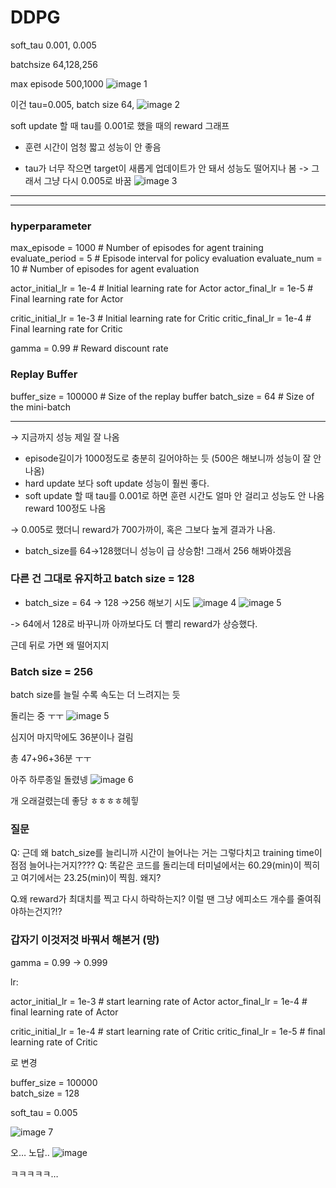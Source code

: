 # DDPG

soft_tau 0.001, 0.005

batchsize 64,128,256

max episode 500,1000
![image 1](https://github.com/user-attachments/assets/106d366d-2508-4e01-9543-4c79395b6976)


이건 tau=0.005, batch size 64, 
![image 2](https://github.com/user-attachments/assets/29952bbe-d048-4e7e-a238-c1bb6946a9dc)



 soft update 할 때 tau를 0.001로 했을 때의 reward 그래프

- 훈련 시간이 엄청 짧고 성능이 안 좋음

- tau가 너무 작으면 target이 새롭게 업데이트가 안 돼서 성능도 떨어지나 봄
-> 그래서 그냥 다시 0.005로 바꿈
![image 3](https://github.com/user-attachments/assets/3263e882-f5db-46f1-9fd1-884385c0825d)



---

---

### hyperparameter

max_episode = 1000   # Number of episodes for agent training
evaluate_period = 5   # Episode interval for policy evaluation
evaluate_num = 10   # Number of episodes for agent evaluation

actor_initial_lr = 1e-4   # Initial learning rate for Actor
actor_final_lr = 1e-5   # Final learning rate for Actor

critic_initial_lr = 1e-3   # Initial learning rate for Critic
critic_final_lr = 1e-4   # Final learning rate for Critic

gamma = 0.99  # Reward discount rate

### Replay Buffer

buffer_size = 100000   # Size of the replay buffer
batch_size = 64   # Size of the mini-batch

---

→ 지금까지 성능 제일 잘 나옴

- episode길이가 1000정도로 충분히 길어야하는 듯 (500은 해보니까 성능이 잘 안 나옴)
- hard update 보다 soft update 성능이 훨씬 좋다.
- soft update 할 때 tau를 0.001로 하면 훈련 시간도 얼마 안 걸리고 성능도 안 나옴 reward 100정도 나옴

→ 0.005로 했더니 reward가 700가까이, 혹은 그보다 높게 결과가 나옴.

- batch_size를 64→128했더니 성능이 급 상승함! 그래서 256 해봐야겠음

### 다른 건 그대로 유지하고 batch size = 128

- batch_size = 64 -> 128 ->256 해보기 시도
![image 4](https://github.com/user-attachments/assets/fe1e22ae-2b27-44ab-aad9-3780464df2e3)
![image 5](https://github.com/user-attachments/assets/9ebd8fe5-a25a-44c3-8ffa-ffe95194ecbf)

-> 64에서 128로 바꾸니까  아까보다도 더 빨리 reward가 상승했다. 

근데 뒤로 가면 왜 떨어지지

### Batch size = 256

batch size를 늘릴 수록 속도는 더 느려지는 듯

돌리는 중 ㅜㅜ
![image 5](https://github.com/user-attachments/assets/ec77db3b-e176-4a1f-a94b-1664af2cedab)

심지어 마지막에도 36분이나 걸림

총 47+96+36분 ㅜㅜ

아주 하루종일 돌렸넹
![image 6](https://github.com/user-attachments/assets/9e2e65ef-9609-4810-92b2-44a824a316b3)


개 오래걸렸는데 좋당 ㅎㅎㅎㅎ헤힣

### 질문

Q: 근데 왜 batch_size를 늘리니까 시간이 늘어나는 거는 그렇다치고 training time이 점점 늘어나는거지????
Q: 똑같은 코드를 돌리는데 터미널에서는 60.29(min)이 찍히고 여기에서는 23.25(min)이 찍힘. 왜지?

Q.왜 reward가 최대치를 찍고 다시 하락하는지? 이럴 땐 그냥 에피소드 개수를 줄여줘야하는건지?!?

### 갑자기 이것저것 바꿔서 해본거 (망)

gamma = 0.99 → 0.999

lr: 

actor_initial_lr = 1e-3   # start learning rate of Actor
actor_final_lr   = 1e-4   # final learning rate of Actor

critic_initial_lr = 1e-4   # start learning rate of Critic
critic_final_lr   = 1e-5   # final learning rate of Critic

로 변경

buffer_size = 100000   
batch_size  = 128

soft_tau = 0.005


![image 7](https://github.com/user-attachments/assets/16bb9ae8-3046-4e7e-ac5b-58da86f3cd34)

오… 노답..
![image](https://github.com/user-attachments/assets/01362b24-4c87-40f0-953d-14ba62435939)



ㅋㅋㅋㅋㅋ…

